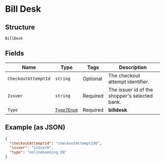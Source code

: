 
# Bill Desk

## Structure

`BillDesk`

## Fields

| Name | Type | Tags | Description |
|  --- | --- | --- | --- |
| `CheckoutAttemptId` | `string` | Optional | The checkout attempt identifier. |
| `Issuer` | `string` | Required | The issuer id of the shopper's selected bank. |
| `Type` | [`Type7Enum`](../../doc/models/type-7-enum.md) | Required | **billdesk** |

## Example (as JSON)

```json
{
  "checkoutAttemptId": "checkoutAttemptId6",
  "issuer": "issuer0",
  "type": "onlinebanking_IN"
}
```

